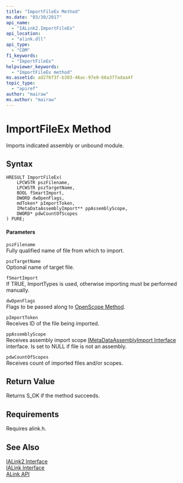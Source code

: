 ```yaml
---
title: "ImportFileEx Method"
ms.date: "03/30/2017"
api_name: 
  - "IALink2.ImportFileEx"
api_location: 
  - "alink.dll"
api_type: 
  - "COM"
f1_keywords: 
  - "ImportFileEx"
helpviewer_keywords: 
  - "ImportFileEx method"
ms.assetid: ad276f3f-b303-46ac-97e0-66a377adaa4f
topic_type: 
  - "apiref"
author: "mairaw"
ms.author: "mairaw"
---
```

# ImportFileEx Method
Imports indicated assembly or unbound module.  
  
## Syntax  
  
```  
HRESULT ImportFileEx(  
    LPCWSTR pszFilename,  
    LPCWSTR pszTargetName,  
    BOOL fSmartImport,  
    DWORD dwOpenFlags,  
    mdToken* pImportToken,  
    IMetaDataAssemblyImport** ppAssemblyScope,  
    DWORD* pdwCountOfScopes  
) PURE;  
```  
  
#### Parameters  
 `pszFilename`  
 Fully qualified name of file from which to import.  
  
 `pszTargetName`  
 Optional name of target file.  
  
 `fSmartImport`  
 If TRUE, ImportTypes is used, otherwise importing must be performed manually.  
  
 `dwOpenFlags`  
 Flags to be passed along to [OpenScope Method](../../../../docs/framework/unmanaged-api/metadata/imetadatadispenser-openscope-method.md).  
  
 `pImportToken`  
 Receives ID of the file being imported.  
  
 `ppAssemblyScope`  
 Receives assembly import scope [IMetaDataAssemblyImport Interface](../../../../docs/framework/unmanaged-api/metadata/imetadataassemblyimport-interface.md) interface. Is set to NULL if file is not an assembly.  
  
 `pdwCountOfScopes`  
 Receives count of imported files and/or scopes.  
  
## Return Value  
 Returns S_OK if the method succeeds.  
  
## Requirements  
 Requires alink.h.  
  
## See Also  
 [IALink2 Interface](../../../../docs/framework/unmanaged-api/alink/ialink2-interface.md)  
 [IALink Interface](../../../../docs/framework/unmanaged-api/alink/ialink-interface.md)  
 [ALink API](../../../../docs/framework/unmanaged-api/alink/index.md)

